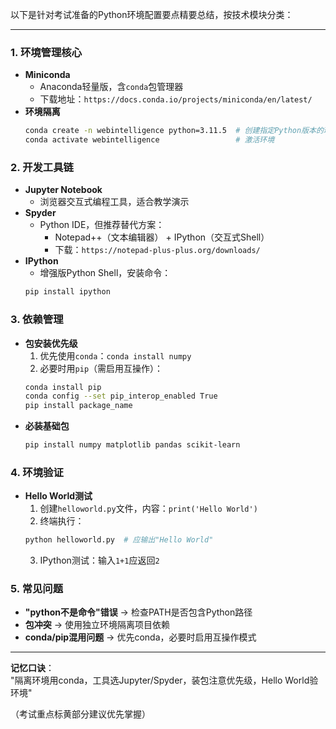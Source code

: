 以下是针对考试准备的Python环境配置要点精要总结，按技术模块分类：

---

### **1. 环境管理核心**
- **Miniconda**  
  - Anaconda轻量版，含`conda`包管理器  
  - 下载地址：`https://docs.conda.io/projects/miniconda/en/latest/`  
- **环境隔离**  
  ```bash
  conda create -n webintelligence python=3.11.5  # 创建指定Python版本的环境
  conda activate webintelligence                 # 激活环境
  ```

### **2. 开发工具链**
- **Jupyter Notebook**  
  - 浏览器交互式编程工具，适合教学演示  
- **Spyder**  
  - Python IDE，但推荐替代方案：  
    - Notepad++（文本编辑器） + IPython（交互式Shell）  
    - 下载：`https://notepad-plus-plus.org/downloads/`  
- **IPython**  
  - 增强版Python Shell，安装命令：  
  ```bash
  pip install ipython
  ```

### **3. 依赖管理**
- **包安装优先级**  
  1. 优先使用`conda`：`conda install numpy`  
  2. 必要时用`pip`（需启用互操作）：  
  ```bash
  conda install pip
  conda config --set pip_interop_enabled True
  pip install package_name
  ```
- **必装基础包**  
  ```bash
  pip install numpy matplotlib pandas scikit-learn
  ```

### **4. 环境验证**
- **Hello World测试**  
  1. 创建`helloworld.py`文件，内容：`print('Hello World')`  
  2. 终端执行：  
  ```bash
  python helloworld.py  # 应输出"Hello World"
  ```
  3. IPython测试：输入`1+1`应返回`2`

### **5. 常见问题**
- **"python不是命令"错误** → 检查PATH是否包含Python路径  
- **包冲突** → 使用独立环境隔离项目依赖  
- **conda/pip混用问题** → 优先conda，必要时启用互操作模式  

---

**记忆口诀**：  
"隔离环境用conda，工具选Jupyter/Spyder，装包注意优先级，Hello World验环境"  

（考试重点标黄部分建议优先掌握）

